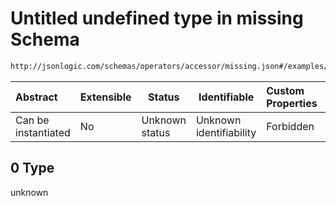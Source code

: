 # Untitled undefined type in missing Schema

```txt
http://jsonlogic.com/schemas/operators/accessor/missing.json#/examples/1/if/0
```




| Abstract            | Extensible | Status         | Identifiable            | Custom Properties | Additional Properties | Access Restrictions | Defined In                                                               |
| :------------------ | ---------- | -------------- | ----------------------- | :---------------- | --------------------- | ------------------- | ------------------------------------------------------------------------ |
| Can be instantiated | No         | Unknown status | Unknown identifiability | Forbidden         | Allowed               | none                | [missing.json\*](operators/accessor/missing.json "open original schema") |

## 0 Type

unknown
